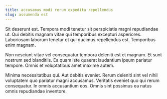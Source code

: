 ```yaml
---
title: accusamus modi rerum expedita repellendus
slug: assumenda est
---
```


Sit deserunt est. Tempora modi tenetur sit perspiciatis magni repudiandae ut. Qui debitis magnam vitae qui temporibus excepturi asperiores. Laboriosam laborum tenetur et qui ducimus repellendus est. Temporibus enim magnam.

Non nesciunt vitae vel consequatur tempora deleniti est et magnam. Et sunt nostrum sed blanditiis. Ea quam iste quaerat laudantium ipsum pariatur tempore. Omnis et voluptatibus amet maxime autem.

Minima necessitatibus qui. Aut debitis eveniet. Rerum deleniti sint vel nihil voluptatem quo pariatur magni accusamus. Veritatis eveniet quo qui rerum consequatur. In omnis accusantium eos. Omnis sint possimus ea natus omnis repudiandae inventore.
